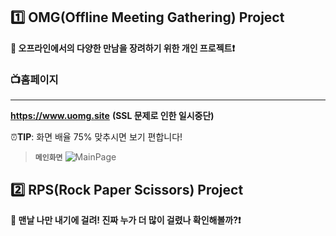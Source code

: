 ## :one: OMG(Offline Meeting Gathering) Project

**:bookmark_tabs: 오프라인에서의 다양한 만남을 장려하기 위한 개인 프로젝트:heavy_exclamation_mark:**

### **:tv:홈페이지**

---

**https://www.uomg.site** **(SSL 문제로 인한 일시중단)**

⏰**TIP**: 화면 배율 75% 맞추시면 보기 편합니다!

> **`메인화면`**
![MainPage](https://user-images.githubusercontent.com/75744297/155799465-2f1cfe97-f0d3-4cc8-9a12-32158920f0f9.PNG)


## :two: RPS(Rock Paper Scissors) Project

**:bookmark_tabs: 맨날 나만 내기에 걸려! 진짜 누가 더 많이 걸렸나 확인해볼까?:heavy_exclamation_mark:**

